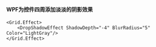#### WPF为控件四周添加淡淡的阴影效果

```xaml
<Grid.Effect>
	<DropShadowEffect ShadowDepth="-4" BlurRadius="5" Color="LightGray"/>
</Grid.Effect>
```
